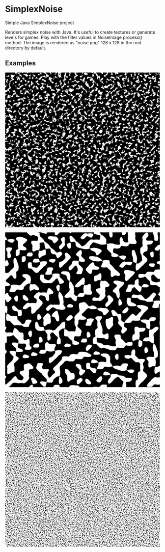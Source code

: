 # SimplexNoise
Simple Java SimplexNoise project

Renders simplex noise with Java. It's useful to create textures or generate levels for games. Play with the filter values in NoiseImage process() method. The image is rendered as "noise.png" 128 x 128 in the root directory by default.

## Examples

![alt tag](https://raw.githubusercontent.com/sgwerder/SimplexNoise/master/examples/noise.png?raw=true)

![alt tag](https://raw.githubusercontent.com/sgwerder/SimplexNoise/master/examples/noise1.png?raw=true)

![alt tag](https://raw.githubusercontent.com/sgwerder/SimplexNoise/master/examples/noise2.png?raw=true)

